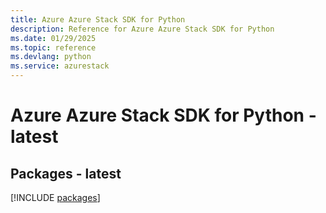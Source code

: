 ```yaml
---
title: Azure Azure Stack SDK for Python
description: Reference for Azure Azure Stack SDK for Python
ms.date: 01/29/2025
ms.topic: reference
ms.devlang: python
ms.service: azurestack
---
```

# Azure Azure Stack SDK for Python - latest
## Packages - latest
[!INCLUDE [packages](azure-stack-index.md)]